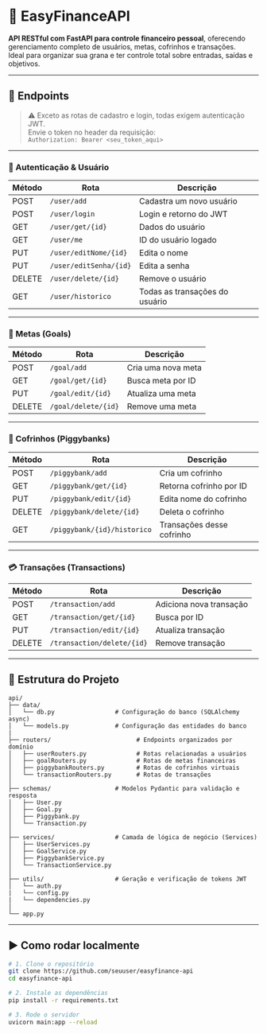 # 💸 EasyFinanceAPI

**API RESTful com FastAPI para controle financeiro pessoal**, oferecendo gerenciamento completo de usuários, metas, cofrinhos e transações.  
Ideal para organizar sua grana e ter controle total sobre entradas, saídas e objetivos.

---

## 🚀 Endpoints

> ⚠️ Exceto as rotas de cadastro e login, todas exigem autenticação JWT.  
> Envie o token no header da requisição:  
> `Authorization: Bearer <seu_token_aqui>`

---

### 🔐 Autenticação & Usuário

| Método | Rota                  | Descrição                        |
|--------|-----------------------|----------------------------------|
| POST   | `/user/add`           | Cadastra um novo usuário         |
| POST   | `/user/login`         | Login e retorno do JWT           |
| GET    | `/user/get/{id}`      | Dados do usuário                 |
| GET    | `/user/me`            | ID do usuário logado             |
| PUT    | `/user/editNome/{id}` | Edita o nome                     |
| PUT    | `/user/editSenha/{id}`| Edita a senha                    |
| DELETE | `/user/delete/{id}`   | Remove o usuário                 |
| GET    | `/user/historico`     | Todas as transações do usuário   |

---

### 🎯 Metas (Goals)

| Método | Rota                | Descrição               |
|--------|---------------------|-------------------------|
| POST   | `/goal/add`         | Cria uma nova meta      |
| GET    | `/goal/get/{id}`    | Busca meta por ID       |
| PUT    | `/goal/edit/{id}`   | Atualiza uma meta       |
| DELETE | `/goal/delete/{id}` | Remove uma meta         |

---

### 🐖 Cofrinhos (Piggybanks)

| Método | Rota                        | Descrição                    |
|--------|-----------------------------|------------------------------|
| POST   | `/piggybank/add`            | Cria um cofrinho             |
| GET    | `/piggybank/get/{id}`       | Retorna cofrinho por ID      |
| PUT    | `/piggybank/edit/{id}`      | Edita nome do cofrinho       |
| DELETE | `/piggybank/delete/{id}`    | Deleta o cofrinho            |
| GET    | `/piggybank/{id}/historico` | Transações desse cofrinho    |

---

### 💳 Transações (Transactions)

| Método | Rota                       | Descrição               |
|--------|----------------------------|-------------------------|
| POST   | `/transaction/add`         | Adiciona nova transação |
| GET    | `/transaction/get/{id}`    | Busca por ID            |
| PUT    | `/transaction/edit/{id}`   | Atualiza transação      |
| DELETE | `/transaction/delete/{id}` | Remove transação        |

---

## 📁 Estrutura do Projeto
```
api/
├── data/
│   └── db.py                 # Configuração do banco (SQLAlchemy async)
│   └── models.py             # Configuração das entidades do banco
|
├── routers/                        # Endpoints organizados por domínio
│   ├── userRouters.py              # Rotas relacionadas a usuários
│   ├── goalRouters.py              # Rotas de metas financeiras
│   ├── piggybankRouters.py         # Rotas de cofrinhos virtuais
│   └── transactionRouters.py       # Rotas de transações
│
├── schemas/                  # Modelos Pydantic para validação e resposta
│   ├── User.py
│   ├── Goal.py
│   ├── Piggybank.py
│   └── Transaction.py
│
├── services/                 # Camada de lógica de negócio (Services)
│   ├── UserServices.py
│   ├── GoalService.py
│   ├── PiggybankService.py
│   └── TransactionService.py
│
├── utils/                    # Geração e verificação de tokens JWT
│   └── auth.py
|   └── config.py
|   └── dependencies.py
│
└── app.py

```



---

## ▶️ Como rodar localmente

```bash
# 1. Clone o repositório
git clone https://github.com/seuuser/easyfinance-api
cd easyfinance-api

# 2. Instale as dependências
pip install -r requirements.txt

# 3. Rode o servidor
uvicorn main:app --reload


